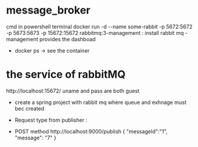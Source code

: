 # message_broker
cmd in powershell terminal
docker run -d --name some-rabbit -p 5672:5672 -p 5673:5673 -p 15672:15672 rabbitmq:3-management   : install rabbit mq
-management provides the dashboad

- docker ps -> see the container

# the service of rabbitMQ
http://localhost:15672/
uname and pass are both guest

* create a spring project with rabbit mq where queue and exhnage must bec created

* Request type from publisher :
* POST method
http://localhost:9000/publish
{
	"messageId":"1",
	"message": "7"
}
